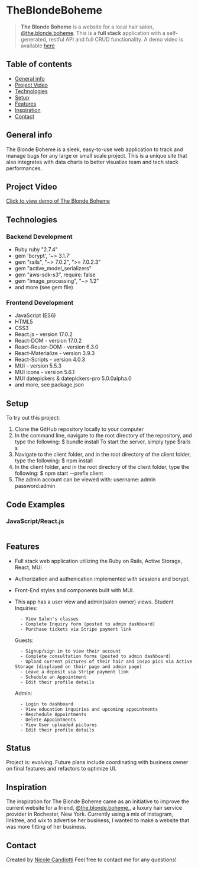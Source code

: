 # TheBlondeBoheme
> **The Blonde Boheme** is a website for a local hair salon, [@the.blonde.boheme](https://www.instagram.com/the.blonde.boheme). This is a **full stack** application with a self-generated, restful API and full CRUD functionality. A demo video is available [here](https://www.loom.com/share/e40b922fc7fa40bcbefa8d4c7c409f3d)

## Table of contents
* [General info](#general-info)
* [Project Video](#project-video)
* [Technologies](#technologies)
* [Setup](#setup)
* [Features](#features)
* [Inspiration](#inspiration)
* [Contact](#contact)

## General info
The Blonde Boheme is a sleek, easy-to-use web application to track and manage bugs for any large or small scale project. This is a unique site that also integrates with data charts to better visualize team and tech stack performances. 

## Project Video
[Click to view demo of The Blonde Boheme](https://www.loom.com/share/e40b922fc7fa40bcbefa8d4c7c409f3d)

## Technologies
### Backend Development 
* Ruby ruby "2.7.4"
* gem 'bcrypt', '~> 3.1.7' 
* gem "rails", "~> 7.0.2", ">= 7.0.2.3" 
* gem "active_model_serializers"
* gem "aws-sdk-s3", require: false
* gem "image_processing", "~> 1.2"
* and more (see gem file)

### Frontend Development 
* JavaScript (ES6)
* HTML5
* CSS3
* React.js - version 17.0.2
* React-DOM - version 17.0.2
* React-Router-DOM - version 6.3.0
* React-Materialize - version 3.9.3
* React-Scripts - version 4.0.3
* MUI - version 5.5.3
* MUI icons - version 5.6.1
* MUI datepickers & datepickers-pro  5.0.0alpha.0 
* and more, see package.json

## Setup
To try out this project: 
1. Clone the GitHub repository locally to your computer
2. In the command line, navigate to the root directory of the repository, and type the following: 
  $ bundle install
  To start the server, simply type
  $rails s
3. Navigate to the client folder, and in the root directory of the client folder, type the following: 
  $ npm install 
4. In the client folder, and in the root directory of the client folder, type the following: 
  $ npm start --prefix client
5. The admin account can be viewed with:
    username: admin
    password:admin

## Code Examples

### JavaScript/React.js 
```React.js

```

## Features
* Full stack web application utilizing the Ruby on Rails, Active Storage, React, MUI 
* Authorization and authenication implemented with sessions and bcrypt. 
* Front-End styles and components built with MUI. 
* This app has a user view and admin(salon owner) views. 
    Student Inquiries: 
        
        - View Salon's classes
        - Complete Inquiry form (posted to admin dashboard)
        - Purchase tickets via Stripe payment link

    Guests:

        - Signup/sign in to view their account
        - Complete consultation forms (posted to admin dashboard)
        - Upload current pictures of their hair and inspo pics via Active Storage (displayed on their page and admin page)
        - Leave a deposit via Stripe payment link
        - Schedule an Appointment
        - Edit their profile details

    Admin:

        - Login to dashboard
        - View education inquiries and upcoming appointments
        - Reschedule Appointments
        - Delete Appointments
        - View User uploaded pictures
        - Edit their profile details
        
## Status
Project is: evolving. Future plans include coordinating with business owner on final features and refactors to optimize UI. 

## Inspiration
The inspiration for The Blonde Boheme came as an initiative to improve the current website for a friend, [@the.blonde.boheme.](https://www.instagram.com/the.blonde.boheme/), a luxury hair service provider in Rochester, New York. Currently using a mix of instagram, linktree, and wix to advertise her business, I wanted to make a website that was more fitting of her business. 

## Contact
Created by [Nicole Candiotti](https://www.linkedin.com/in/nicole-candiotti/) 
Feel free to contact me for any questions! 


